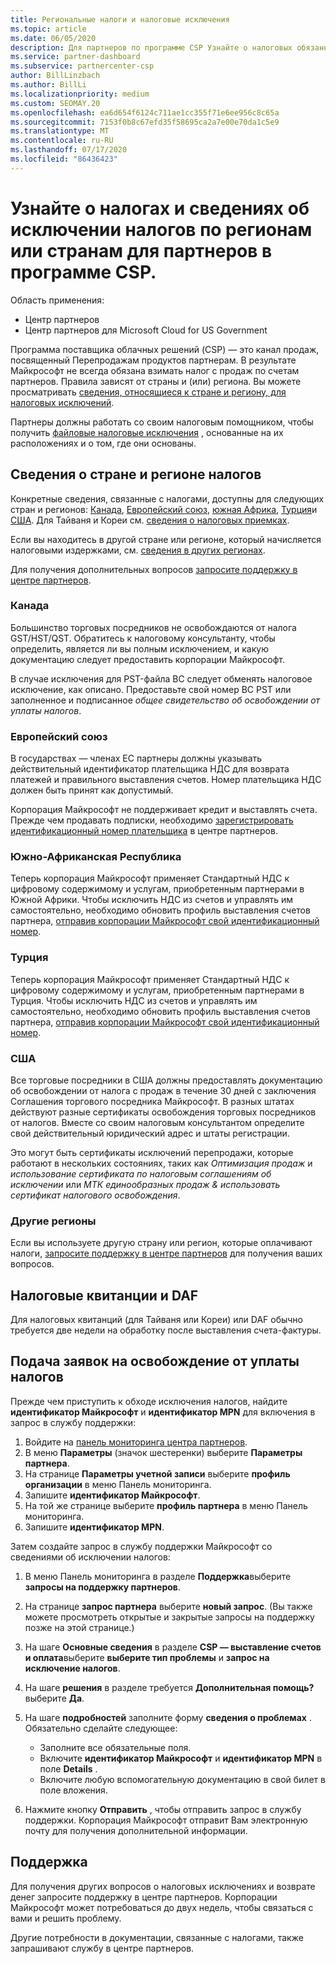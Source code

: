 ```yaml
---
title: Региональные налоги и налоговые исключения
ms.topic: article
ms.date: 06/05/2020
description: Для партнеров по программе CSP Узнайте о налоговых обязанностях на регион, о том, как отправлять налоговые исключения для продаж CSP и как получить поддержку по налоговым вопросам.
ms.service: partner-dashboard
ms.subservice: partnercenter-csp
author: BillLinzbach
ms.author: BillLi
ms.localizationpriority: medium
ms.custom: SEOMAY.20
ms.openlocfilehash: ea6d654f6124c711ae1cc355f71e6ee956c8c65a
ms.sourcegitcommit: 7153f0b8c67efd35f58695ca2a7e00e70da1c5e9
ms.translationtype: MT
ms.contentlocale: ru-RU
ms.lasthandoff: 07/17/2020
ms.locfileid: "86436423"
---
```

# <a name="read-about-taxes-and-tax-exemption-details-by-region-or-country-for-partners-in-the-csp-program"></a>Узнайте о налогах и сведениях об исключении налогов по регионам или странам для партнеров в программе CSP.

Область применения:

- Центр партнеров
- Центр партнеров для Microsoft Cloud for US Government

Программа поставщика облачных решений (CSP) — это канал продаж, посвященный Перепродажам продуктов партнерам. В результате Майкрософт не всегда обязана взимать налог с продаж по счетам партнеров. Правила зависят от страны и (или) региона. Вы можете просматривать [сведения, относящиеся к стране и региону, для налоговых исключений](#country-and-region-tax-details).

Партнеры должны работать со своим налоговым помощником, чтобы получить [файловые налоговые исключения](#file-tax-exemptions) , основанные на их расположениях и о том, где они основаны.

## <a name="country-and-region-tax-details"></a>Сведения о стране и регионе налогов

Конкретные сведения, связанные с налогами, доступны для следующих стран и регионов: [Канада](#canada), [Европейский союз](#european-union), [южная Африка](#south-africa), [Турция](#turkey)и [США](#united-states). Для Тайваня и Кореи см. [сведения о налоговых приемках](#tax-receipts-and-daf).

Если вы находитесь в другой стране или регионе, который начисляется налоговыми издержками, см. [сведения в других регионах](#other-regions).

Для получения дополнительных вопросов [запросите поддержку в центре партнеров](#support).

### <a name="canada"></a>Канада

Большинство торговых посредников не освобождаются от налога GST/HST/QST. Обратитесь к налоговому консультанту, чтобы определить, является ли вы полным исключением, и какую документацию следует предоставить корпорации Майкрософт.

В случае исключения для PST-файла BC следует обменять налоговое исключение, как описано. Предоставьте свой номер BC PST или заполненное и подписанное *общее свидетельство об освобождении от уплаты налогов*.

### <a name="european-union"></a>Европейский союз

В государствах — членах ЕС партнеры должны указывать действительный идентификатор плательщика НДС для возврата платежей и правильного выставления счетов. Номер плательщика НДС должен быть принят как допустимый.

Корпорация Майкрософт не поддерживает кредит и выставлять счета. Прежде чем продавать подписки, необходимо [зарегистрировать идентификационный номер плательщика](organization-tax-info.md) в центре партнеров.

### <a name="south-africa"></a>Южно-Африканская Республика

Теперь корпорация Майкрософт применяет Стандартный НДС к цифровому содержимому и услугам, приобретенным партнерами в Южной Африки. Чтобы исключить НДС из счетов и управлять им самостоятельно, необходимо обновить профиль выставления счетов партнера, [отправив корпорации Майкрософт свой идентификационный номер](organization-tax-info.md).

### <a name="turkey"></a>Турция

Теперь корпорация Майкрософт применяет Стандартный НДС к цифровому содержимому и услугам, приобретенным партнерами в Турция. Чтобы исключить НДС из счетов и управлять им самостоятельно, необходимо обновить профиль выставления счетов партнера, [отправив корпорации Майкрософт свой идентификационный номер](organization-tax-info.md).

### <a name="united-states"></a>США

Все торговые посредники в США должны предоставлять документацию об освобождении от налога с продаж в течение 30 дней с заключения Соглашения торгового посредника Майкрософт. В разных штатах действуют разные сертификаты освобождения торговых посредников от налогов. Вместе со своим налоговым консультантом определите свой действительный юридический адрес и штаты регистрации.

Это могут быть сертификаты исключений перепродажи, которые работают в нескольких состояниях, таких как *Оптимизация продаж* и *использование сертификата по налоговым соглашениям об исключении* или *МТК единообразных продаж & использовать сертификат налогового освобождения*.

### <a name="other-regions"></a>Другие регионы

Если вы используете другую страну или регион, которые оплачивают налоги, [запросите поддержку в центре партнеров](#support) для получения ваших вопросов.

## <a name="tax-receipts-and-daf"></a>Налоговые квитанции и DAF

Для налоговых квитанций (для Тайваня или Кореи) или DAF обычно требуется две недели на обработку после выставления счета-фактуры.

## <a name="file-tax-exemptions"></a>Подача заявок на освобождение от уплаты налогов

Прежде чем приступить к обходе исключения налогов, найдите **идентификатор Майкрософт** и **идентификатор MPN** для включения в запрос в службу поддержки:

1. Войдите на [панель мониторинга центра партнеров](https://partner.microsoft.com/dashboard/).
2. В меню **Параметры** (значок шестеренки) выберите **Параметры партнера**.
3. На странице **Параметры учетной записи** выберите **профиль организации** в меню Панель мониторинга.
4. Запишите **идентификатор Майкрософт**.
5. На той же странице выберите **профиль партнера** в меню Панель мониторинга.
6. Запишите **идентификатор MPN**.

Затем создайте запрос в службу поддержки Майкрософт со сведениями об исключении налогов:

1. В меню Панель мониторинга в разделе **Поддержка**выберите **запросы на поддержку партнеров**.
2. На странице **запрос партнера** выберите **новый запрос**. (Вы также можете просмотреть открытые и закрытые запросы на поддержку позже на этой странице.)
3. На шаге **Основные сведения** в разделе **CSP — выставление счетов и оплата**выберите **выберите тип проблемы** и **запрос на исключение налогов**.
4. На шаге **решения** в разделе требуется **Дополнительная помощь?** выберите **Да**.
5. На шаге **подробностей** заполните форму **сведения о проблемах** . Обязательно сделайте следующее:

    - Заполните все обязательные поля.
    - Включите **идентификатор Майкрософт** и **идентификатор MPN** в поле **Details** .
    - Включите любую вспомогательную документацию в свой билет в поле вложения.

6. Нажмите кнопку **Отправить** , чтобы отправить запрос в службу поддержки. Корпорация Майкрософт отправит Вам электронную почту для получения дополнительной информации.

## <a name="support"></a>Поддержка

Для получения других вопросов о налоговых исключениях и возврате денег запросите поддержку в центре партнеров. Корпорации Майкрософт может потребоваться до двух недель, чтобы связаться с вами и решить проблему.

Другие потребности в документации, связанные с налогами, также запрашивают службу в центре партнеров.
